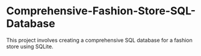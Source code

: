 # Comprehensive-Fashion-Store-SQL-Database
This project involves creating a comprehensive SQL database for a fashion store using SQLite. 

